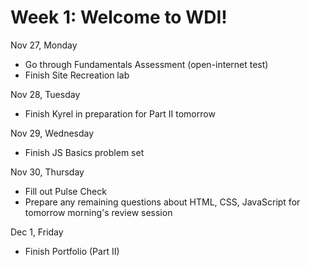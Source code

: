 <h1>Week 1: Welcome to WDI!</h1>

Nov 27, Monday
- Go through Fundamentals Assessment (open-internet test)
- Finish Site Recreation lab

Nov 28, Tuesday
- Finish Kyrel in preparation for Part II tomorrow

Nov 29, Wednesday
- Finish JS Basics problem set

Nov 30, Thursday
- Fill out Pulse Check
- Prepare any remaining questions about HTML, CSS, JavaScript for tomorrow morning's review session

Dec 1, Friday
- Finish Portfolio (Part II)
